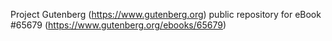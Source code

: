 Project Gutenberg (https://www.gutenberg.org) public repository for
eBook #65679 (https://www.gutenberg.org/ebooks/65679)
